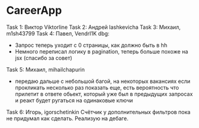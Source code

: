 # CareerApp

Task 1: Виктор Viktorline
Task 2: Андрей lashkevicha
Task 3: Михаил, m1sh43799
Task 4: Павел, VendrI1K
dbg:

- Запрос теперь уходит с 0 страницы, как должно быть в hh
- Немного переписал логику в pagination, теперь больше похоже на jsx (спасибо за совет)

Task 5: Михаил, mihailchapurin

- передаю дальше с небольшой багой, на некоторых вакансиях если прокликать несколько раз показать еще, есть вероятность что прилетит в ответе обьект, который уже был в предыдущих запросах и реакт будет ругаться на одинаковые ключи

Task 6: Игорь, igorschetinkin
Счётчик у дополнительных фильтров пока не придумал как сделать. Реализую на дебаге.
